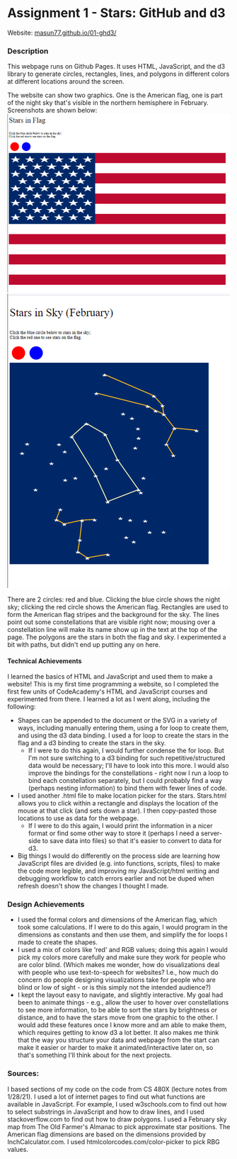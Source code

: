 # Assignment 1 - Stars: GitHub and d3  

Website: [masun77.github.io/01-ghd3/](https://masun77.github.io/01-ghd3/)

### Description

This webpage runs on Github Pages. It uses HTML, JavaScript, and the d3 library to generate circles, rectangles, lines, and polygons in different colors at different locations around the screen.

The website can show two graphics. One is the American flag, one is part of the night sky 
that's visible in the northern hemisphere in February. Screenshots are shown below:
![img.png](img.png)
![img_1.png](img_1.png)

There are 2 circles: red and blue. Clicking the blue circle shows the night sky; clicking the red circle shows the American 
flag. Rectangles are used to form the American flag stripes and the background for the sky. The lines point out some constellations that are visible right now; mousing over a constellation line will make its name show up in the text at the top of the page. The polygons are the stars in both the flag and sky. I experimented a bit with paths, but didn't end up putting any on here.

#### Technical Achievements

I learned the basics of HTML and JavaScript and used them to make a website! This is my first time
programming a website, so I completed the first few units of CodeAcademy's
HTML and JavaScript courses and experimented from there. I learned a lot as I went along, including the following:
- Shapes can be appended to the document or the SVG in a variety of ways, including manually entering them, 
using a for loop to create them, and using the d3 data binding. I used a for loop to create
  the stars in the flag and a d3 binding to create
  the stars in the sky. 
  - If I were to do this again, I would further condense the for loop. But I'm not sure switching to a d3 
  binding for such repetitive/structured data would be necessary; I'll have to look into this more. I would also 
    improve the bindings for the constellations - right now I run a loop to bind each constellation
    separately, but I could probably find a way (perhaps nesting information) to bind them with fewer lines of code.
- I used another .html file to make location picker for the stars. Stars.html allows you to click within a rectangle
and displays the location of the mouse at that click (and sets down a star). I then copy-pasted those
  locations to use as data for the webpage. 
  - If I were to do this again, I would print the information in a nicer format or find some other way to store it 
    (perhaps I need a server-side to save data into files) so that it's easier to convert to data for d3. 
- Big things I would do differently on the process side are learning how
JavaScript files are divided (e.g. into functions, scripts, files) to make the code
  more legible, and improving my JavaScript/html writing and debugging workflow to catch errors earlier and not be duped 
  when refresh doesn't show the changes I thought I made. 

### Design Achievements

- I used the formal colors and dimensions of the American flag, which took some calculations. If I were
to do this again, I would program in the dimensions as constants and then use them, and simplify the for loops I made to 
create the shapes. 
- I used a mix of colors like 'red' and RGB values; doing this again I would pick my colors more carefully
and make sure they work for people who are color blind. (Which makes me wonder, how do visualizations deal with people who use text-to-speech for websites?
I.e., how much do concern do people designing visualizations take for people who are blind
or low of sight - or is this simply not the intended audience?) 
- I kept the layout easy to navigate, and slightly interactive. My goal had been to animate things - e.g.,
allow the user to hover over constellations to see more information, to be able to sort the stars
  by brightness or distance, and to have the stars move from one graphic to the other. I would add these features once I 
  know more and am able to make them, which requires getting to know d3 a lot better. It 
  also makes me think that the way you structure your data and webpage from the start
  can make it easier or harder to make it animated/interactive later on, so that's something
  I'll think about for the next projects. 

### Sources:
I based sections of my code on the code from CS 480X (lecture notes from 1/28/21). I used a lot of internet pages to 
find out what functions are available in JavaScript. For example, I used w3schools.com to find out how to select
 substrings in JavaScript and how to draw lines, and I used stackoverflow.com to find out how to draw polygons. 
I used a February sky map from The Old Farmer's Almanac to pick approximate star positions. 
The American flag dimensions are based on the dimensions provided by InchCalculator.com. I used htmlcolorcodes.com/color-picker to pick RBG values. 

